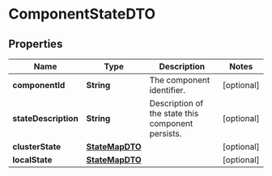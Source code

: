 # ComponentStateDTO

## Properties
Name | Type | Description | Notes
------------ | ------------- | ------------- | -------------
**componentId** | **String** | The component identifier. |  [optional]
**stateDescription** | **String** | Description of the state this component persists. |  [optional]
**clusterState** | [**StateMapDTO**](StateMapDTO.md) |  |  [optional]
**localState** | [**StateMapDTO**](StateMapDTO.md) |  |  [optional]
